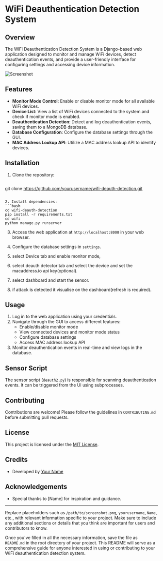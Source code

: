 # WiFi Deauthentication Detection System

## Overview

The WiFi Deauthentication Detection System is a Django-based web application designed to monitor and manage WiFi devices, detect deauthentication events, and provide a user-friendly interface for configuring settings and accessing device information.

![Screenshot](/path/to/screenshot.png)

## Features

- **Monitor Mode Control**: Enable or disable monitor mode for all available WiFi devices.
- **Device List**: View a list of WiFi devices connected to the system and check if monitor mode is enabled.
- **Deauthentication Detection**: Detect and log deauthentication events, saving them to a MongoDB database.
- **Database Configuration**: Configure the database settings through the GUI.
- **MAC Address Lookup API**: Utilize a MAC address lookup API to identify devices.

## Installation

1. Clone the repository:
   ```bash
  git clone https://github.com/yourusername/wifi-deauth-detection.git
   ```

2. Install dependencies:
   ```bash
   cd wifi-deauth-detection
   pip install -r requirements.txt
   cd wifi
   python manage.py runserver
   ```
3. Access the web application at `http://localhost:8000` in your web browser.
   
4. Configure the database settings in `settings`.
5. select Device tab and enable monitor mode,
6. select deauth detector tab and select the device and set the macaddress.io api key(optional).
7. select dashboard and start the sensor.
8. if attack is  detected it visualise on the dashboard(refresh is required).


## Usage

1. Log in to the web application using your credentials.
2. Navigate through the GUI to access different features:
   - Enable/disable monitor mode
   - View connected devices and monitor mode status
   - Configure database settings
   - Access MAC address lookup API
3. Monitor deauthentication events in real-time and view logs in the database.

## Sensor Script

The sensor script (`deauth2.py`) is responsible for scanning deauthentication events. It can be triggered from the UI using subprocesses.


## Contributing

Contributions are welcome! Please follow the guidelines in `CONTRIBUTING.md` before submitting pull requests.

## License

This project is licensed under the [MIT License](LICENSE).

## Credits

- Developed by [Your Name](https://github.com/yourusername)

## Acknowledgements

- Special thanks to [Name] for inspiration and guidance.

---

Replace placeholders such as `/path/to/screenshot.png`, `yourusername`, `Name`, etc., with relevant information specific to your project. Make sure to include any additional sections or details that you think are important for users and contributors to know.

Once you've filled in all the necessary information, save the file as `README.md` in the root directory of your project. This README will serve as a comprehensive guide for anyone interested in using or contributing to your WiFi deauthentication detection system.
